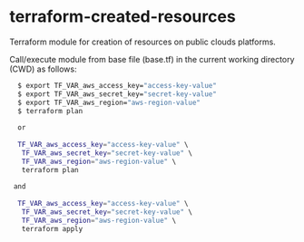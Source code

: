 # terraform-created-resources

Terraform module for creation of resources on public clouds platforms.

                                                                                 
Call/execute module from base file (base.tf) in the current working directory (CWD) as follows:                                  
```bash
  $ export TF_VAR_aws_access_key="access-key-value"
  $ export TF_VAR_aws_secret_key="secret-key-value"
  $ export TF_VAR_aws_region="aws-region-value"
  $ terraform plan
  
  or
                                                                                   
  TF_VAR_aws_access_key="access-key-value" \                                         
   TF_VAR_aws_secret_key="secret-key-value" \                                        
   TF_VAR_aws_region="aws-region-value" \                                            
   terraform plan                                                                    
                                                                                    
 and                                                                                 
                                                                                    
  TF_VAR_aws_access_key="access-key-value" \                                         
   TF_VAR_aws_secret_key="secret-key-value" \                                        
   TF_VAR_aws_region="aws-region-value" \                                            
   terraform apply                                                                   
```
